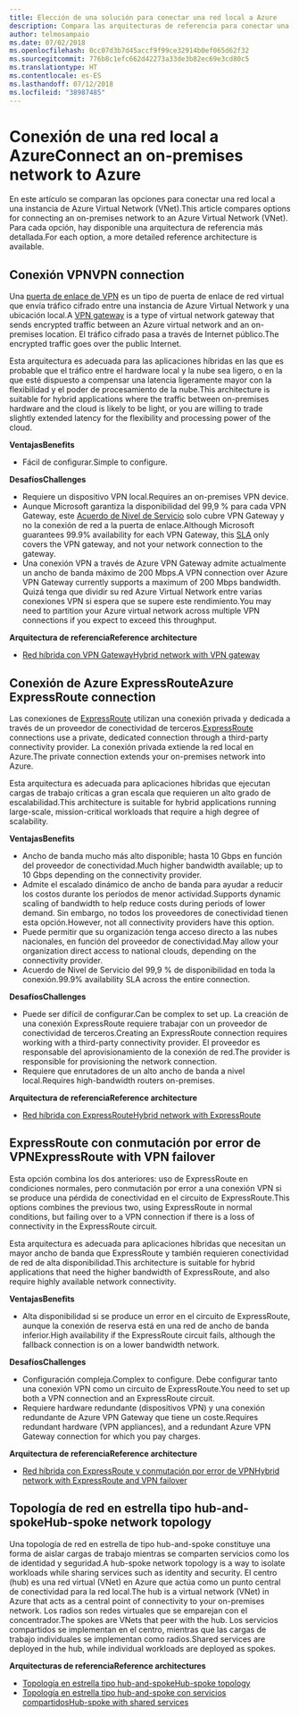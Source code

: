 ```yaml
---
title: Elección de una solución para conectar una red local a Azure
description: Compara las arquitecturas de referencia para conectar una red local a Azure.
author: telmosampaio
ms.date: 07/02/2018
ms.openlocfilehash: 0cc07d3b7d45accf9f99ce32914b0ef065d62f32
ms.sourcegitcommit: 776b8c1efc662d42273a33de3b82ec69e3cd80c5
ms.translationtype: HT
ms.contentlocale: es-ES
ms.lasthandoff: 07/12/2018
ms.locfileid: "38987485"
---
```

# <a name="connect-an-on-premises-network-to-azure"></a><span data-ttu-id="4ccef-103">Conexión de una red local a Azure</span><span class="sxs-lookup"><span data-stu-id="4ccef-103">Connect an on-premises network to Azure</span></span>

<span data-ttu-id="4ccef-104">En este artículo se comparan las opciones para conectar una red local a una instancia de Azure Virtual Network (VNet).</span><span class="sxs-lookup"><span data-stu-id="4ccef-104">This article compares options for connecting an on-premises network to an Azure Virtual Network (VNet).</span></span> <span data-ttu-id="4ccef-105">Para cada opción, hay disponible una arquitectura de referencia más detallada.</span><span class="sxs-lookup"><span data-stu-id="4ccef-105">For each option, a more detailed reference architecture is available.</span></span>

## <a name="vpn-connection"></a><span data-ttu-id="4ccef-106">Conexión VPN</span><span class="sxs-lookup"><span data-stu-id="4ccef-106">VPN connection</span></span>

<span data-ttu-id="4ccef-107">Una [puerta de enlace de VPN](/azure/vpn-gateway/vpn-gateway-about-vpngateways) es un tipo de puerta de enlace de red virtual que envía tráfico cifrado entre una instancia de Azure Virtual Network y una ubicación local.</span><span class="sxs-lookup"><span data-stu-id="4ccef-107">A [VPN gateway](/azure/vpn-gateway/vpn-gateway-about-vpngateways) is a type of virtual network gateway that sends encrypted traffic between an Azure virtual network and an on-premises location.</span></span> <span data-ttu-id="4ccef-108">El tráfico cifrado pasa a través de Internet público.</span><span class="sxs-lookup"><span data-stu-id="4ccef-108">The encrypted traffic goes over the public Internet.</span></span>

<span data-ttu-id="4ccef-109">Esta arquitectura es adecuada para las aplicaciones híbridas en las que es probable que el tráfico entre el hardware local y la nube sea ligero, o en la que esté dispuesto a compensar una latencia ligeramente mayor con la flexibilidad y el poder de procesamiento de la nube.</span><span class="sxs-lookup"><span data-stu-id="4ccef-109">This architecture is suitable for hybrid applications where the traffic between on-premises hardware and the cloud is likely to be light, or you are willing to trade slightly extended latency for the flexibility and processing power of the cloud.</span></span>

<span data-ttu-id="4ccef-110">**Ventajas**</span><span class="sxs-lookup"><span data-stu-id="4ccef-110">**Benefits**</span></span>

- <span data-ttu-id="4ccef-111">Fácil de configurar.</span><span class="sxs-lookup"><span data-stu-id="4ccef-111">Simple to configure.</span></span>

<span data-ttu-id="4ccef-112">**Desafíos**</span><span class="sxs-lookup"><span data-stu-id="4ccef-112">**Challenges**</span></span>

- <span data-ttu-id="4ccef-113">Requiere un dispositivo VPN local.</span><span class="sxs-lookup"><span data-stu-id="4ccef-113">Requires an on-premises VPN device.</span></span>
- <span data-ttu-id="4ccef-114">Aunque Microsoft garantiza la disponibilidad del 99,9 % para cada VPN Gateway, este [Acuerdo de Nivel de Servicio](https://azure.microsoft.com/support/legal/sla/vpn-gateway/) solo cubre VPN Gateway y no la conexión de red a la puerta de enlace.</span><span class="sxs-lookup"><span data-stu-id="4ccef-114">Although Microsoft guarantees 99.9% availability for each VPN Gateway, this [SLA](https://azure.microsoft.com/support/legal/sla/vpn-gateway/) only covers the VPN gateway, and not your network connection to the gateway.</span></span>
- <span data-ttu-id="4ccef-115">Una conexión VPN a través de Azure VPN Gateway admite actualmente un ancho de banda máximo de 200 Mbps.</span><span class="sxs-lookup"><span data-stu-id="4ccef-115">A VPN connection over Azure VPN Gateway currently supports a maximum of 200 Mbps bandwidth.</span></span> <span data-ttu-id="4ccef-116">Quizá tenga que dividir su red Azure Virtual Network entre varias conexiones VPN si espera que se supere este rendimiento.</span><span class="sxs-lookup"><span data-stu-id="4ccef-116">You may need to partition your Azure virtual network across multiple VPN connections if you expect to exceed this throughput.</span></span>

<span data-ttu-id="4ccef-117">**Arquitectura de referencia**</span><span class="sxs-lookup"><span data-stu-id="4ccef-117">**Reference architecture**</span></span>

- [<span data-ttu-id="4ccef-118">Red híbrida con VPN Gateway</span><span class="sxs-lookup"><span data-stu-id="4ccef-118">Hybrid network with VPN gateway</span></span>](./vpn.md)

## <a name="azure-expressroute-connection"></a><span data-ttu-id="4ccef-119">Conexión de Azure ExpressRoute</span><span class="sxs-lookup"><span data-stu-id="4ccef-119">Azure ExpressRoute connection</span></span>

<span data-ttu-id="4ccef-120">Las conexiones de [ExpressRoute](/azure/expressroute/) utilizan una conexión privada y dedicada a través de un proveedor de conectividad de terceros.</span><span class="sxs-lookup"><span data-stu-id="4ccef-120">[ExpressRoute](/azure/expressroute/) connections use a private, dedicated connection through a third-party connectivity provider.</span></span> <span data-ttu-id="4ccef-121">La conexión privada extiende la red local en Azure.</span><span class="sxs-lookup"><span data-stu-id="4ccef-121">The private connection extends your on-premises network into Azure.</span></span> 

<span data-ttu-id="4ccef-122">Esta arquitectura es adecuada para aplicaciones híbridas que ejecutan cargas de trabajo críticas a gran escala que requieren un alto grado de escalabilidad.</span><span class="sxs-lookup"><span data-stu-id="4ccef-122">This architecture is suitable for hybrid applications running large-scale, mission-critical workloads that require a high degree of scalability.</span></span> 

<span data-ttu-id="4ccef-123">**Ventajas**</span><span class="sxs-lookup"><span data-stu-id="4ccef-123">**Benefits**</span></span>

- <span data-ttu-id="4ccef-124">Ancho de banda mucho más alto disponible; hasta 10 Gbps en función del proveedor de conectividad.</span><span class="sxs-lookup"><span data-stu-id="4ccef-124">Much higher bandwidth available; up to 10 Gbps depending on the connectivity provider.</span></span>
- <span data-ttu-id="4ccef-125">Admite el escalado dinámico de ancho de banda para ayudar a reducir los costos durante los períodos de menor actividad.</span><span class="sxs-lookup"><span data-stu-id="4ccef-125">Supports dynamic scaling of bandwidth to help reduce costs during periods of lower demand.</span></span> <span data-ttu-id="4ccef-126">Sin embargo, no todos los proveedores de conectividad tienen esta opción.</span><span class="sxs-lookup"><span data-stu-id="4ccef-126">However, not all connectivity providers have this option.</span></span>
- <span data-ttu-id="4ccef-127">Puede permitir que su organización tenga acceso directo a las nubes nacionales, en función del proveedor de conectividad.</span><span class="sxs-lookup"><span data-stu-id="4ccef-127">May allow your organization direct access to national clouds, depending on the connectivity provider.</span></span>
- <span data-ttu-id="4ccef-128">Acuerdo de Nivel de Servicio del 99,9 % de disponibilidad en toda la conexión.</span><span class="sxs-lookup"><span data-stu-id="4ccef-128">99.9% availability SLA across the entire connection.</span></span>

<span data-ttu-id="4ccef-129">**Desafíos**</span><span class="sxs-lookup"><span data-stu-id="4ccef-129">**Challenges**</span></span>

- <span data-ttu-id="4ccef-130">Puede ser difícil de configurar.</span><span class="sxs-lookup"><span data-stu-id="4ccef-130">Can be complex to set up.</span></span> <span data-ttu-id="4ccef-131">La creación de una conexión ExpressRoute requiere trabajar con un proveedor de conectividad de terceros.</span><span class="sxs-lookup"><span data-stu-id="4ccef-131">Creating an ExpressRoute connection requires working with a third-party connectivity provider.</span></span> <span data-ttu-id="4ccef-132">El proveedor es responsable del aprovisionamiento de la conexión de red.</span><span class="sxs-lookup"><span data-stu-id="4ccef-132">The provider is responsible for provisioning the network connection.</span></span>
- <span data-ttu-id="4ccef-133">Requiere que enrutadores de un alto ancho de banda a nivel local.</span><span class="sxs-lookup"><span data-stu-id="4ccef-133">Requires high-bandwidth routers on-premises.</span></span>

<span data-ttu-id="4ccef-134">**Arquitectura de referencia**</span><span class="sxs-lookup"><span data-stu-id="4ccef-134">**Reference architecture**</span></span>

- [<span data-ttu-id="4ccef-135">Red híbrida con ExpressRoute</span><span class="sxs-lookup"><span data-stu-id="4ccef-135">Hybrid network with ExpressRoute</span></span>](./expressroute.md)

## <a name="expressroute-with-vpn-failover"></a><span data-ttu-id="4ccef-136">ExpressRoute con conmutación por error de VPN</span><span class="sxs-lookup"><span data-stu-id="4ccef-136">ExpressRoute with VPN failover</span></span>

<span data-ttu-id="4ccef-137">Esta opción combina los dos anteriores: uso de ExpressRoute en condiciones normales, pero conmutación por error a una conexión VPN si se produce una pérdida de conectividad en el circuito de ExpressRoute.</span><span class="sxs-lookup"><span data-stu-id="4ccef-137">This options combines the previous two, using ExpressRoute in normal conditions, but failing over to a VPN connection if there is a loss of connectivity in the ExpressRoute circuit.</span></span>

<span data-ttu-id="4ccef-138">Esta arquitectura es adecuada para aplicaciones híbridas que necesitan un mayor ancho de banda que ExpressRoute y también requieren conectividad de red de alta disponibilidad.</span><span class="sxs-lookup"><span data-stu-id="4ccef-138">This architecture is suitable for hybrid applications that need the higher bandwidth of ExpressRoute, and also require highly available network connectivity.</span></span> 

<span data-ttu-id="4ccef-139">**Ventajas**</span><span class="sxs-lookup"><span data-stu-id="4ccef-139">**Benefits**</span></span>

- <span data-ttu-id="4ccef-140">Alta disponibilidad si se produce un error en el circuito de ExpressRoute, aunque la conexión de reserva está en una red de ancho de banda inferior.</span><span class="sxs-lookup"><span data-stu-id="4ccef-140">High availability if the ExpressRoute circuit fails, although the fallback connection is on a lower bandwidth network.</span></span>

<span data-ttu-id="4ccef-141">**Desafíos**</span><span class="sxs-lookup"><span data-stu-id="4ccef-141">**Challenges**</span></span>

- <span data-ttu-id="4ccef-142">Configuración compleja.</span><span class="sxs-lookup"><span data-stu-id="4ccef-142">Complex to configure.</span></span> <span data-ttu-id="4ccef-143">Debe configurar tanto una conexión VPN como un circuito de ExpressRoute.</span><span class="sxs-lookup"><span data-stu-id="4ccef-143">You need to set up both a VPN connection and an ExpressRoute circuit.</span></span>
- <span data-ttu-id="4ccef-144">Requiere hardware redundante (dispositivos VPN) y una conexión redundante de Azure VPN Gateway que tiene un coste.</span><span class="sxs-lookup"><span data-stu-id="4ccef-144">Requires redundant hardware (VPN appliances), and a redundant Azure VPN Gateway connection for which you pay charges.</span></span>

<span data-ttu-id="4ccef-145">**Arquitectura de referencia**</span><span class="sxs-lookup"><span data-stu-id="4ccef-145">**Reference architecture**</span></span>

- [<span data-ttu-id="4ccef-146">Red híbrida con ExpressRoute y conmutación por error de VPN</span><span class="sxs-lookup"><span data-stu-id="4ccef-146">Hybrid network with ExpressRoute and VPN failover</span></span>](./expressroute-vpn-failover.md)


## <a name="hub-spoke-network-topology"></a><span data-ttu-id="4ccef-147">Topología de red en estrella tipo hub-and-spoke</span><span class="sxs-lookup"><span data-stu-id="4ccef-147">Hub-spoke network topology</span></span>

<span data-ttu-id="4ccef-148">Una topología de red en estrella de tipo hub-and-spoke constituye una forma de aislar cargas de trabajo mientras se comparten servicios como los de identidad y seguridad.</span><span class="sxs-lookup"><span data-stu-id="4ccef-148">A hub-spoke network topology is a way to isolate workloads while sharing services such as identity and security.</span></span> <span data-ttu-id="4ccef-149">El centro (hub) es una red virtual (VNet) en Azure que actúa como un punto central de conectividad para la red local.</span><span class="sxs-lookup"><span data-stu-id="4ccef-149">The hub is a virtual network (VNet) in Azure that acts as a central point of connectivity to your on-premises network.</span></span> <span data-ttu-id="4ccef-150">Los radios son redes virtuales que se emparejan con el concentrador.</span><span class="sxs-lookup"><span data-stu-id="4ccef-150">The spokes are VNets that peer with the hub.</span></span> <span data-ttu-id="4ccef-151">Los servicios compartidos se implementan en el centro, mientras que las cargas de trabajo individuales se implementan como radios.</span><span class="sxs-lookup"><span data-stu-id="4ccef-151">Shared services are deployed in the hub, while individual workloads are deployed as spokes.</span></span>


<span data-ttu-id="4ccef-152">**Arquitecturas de referencia**</span><span class="sxs-lookup"><span data-stu-id="4ccef-152">**Reference architectures**</span></span>

- [<span data-ttu-id="4ccef-153">Topología en estrella tipo hub-and-spoke</span><span class="sxs-lookup"><span data-stu-id="4ccef-153">Hub-spoke topology</span></span>](./hub-spoke.md)
- [<span data-ttu-id="4ccef-154">Topología en estrella tipo hub-and-spoke con servicios compartidos</span><span class="sxs-lookup"><span data-stu-id="4ccef-154">Hub-spoke with shared services</span></span>](./shared-services.md)
